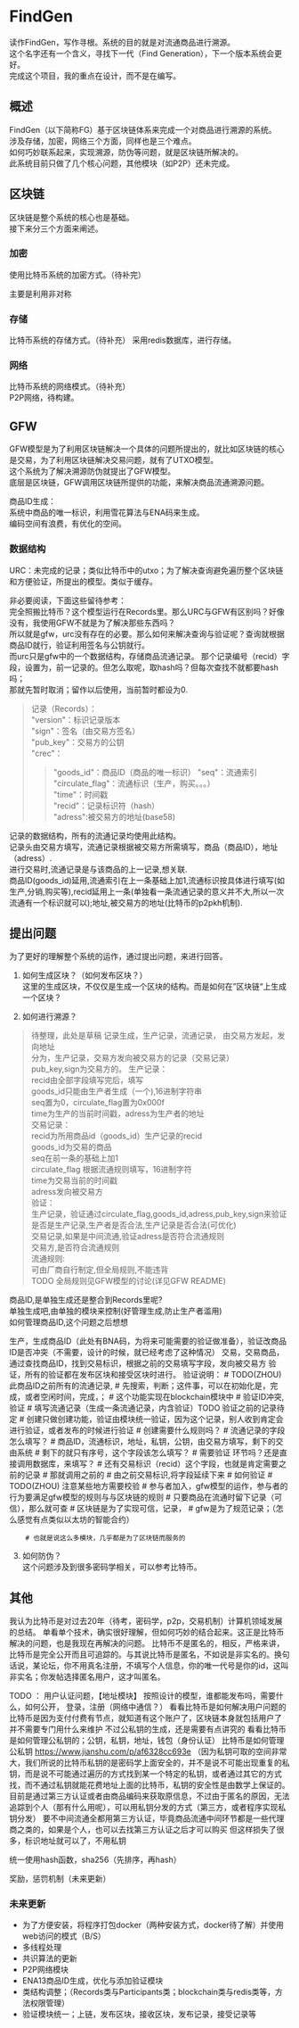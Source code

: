 # FindGen

读作FindGen，写作寻根。系统的目的就是对流通商品进行溯源。  
这个名字还有一个含义，寻找下一代（Find Generation），下一个版本系统会更好。  
完成这个项目，我的重点在设计，而不是在编写。  

## 概述

FindGen（以下简称FG）基于区块链体系来完成一个对商品进行溯源的系统。  
涉及存储，加密，网络三个方面，同样也是三个难点。  
如何巧妙联系起来，实现溯源，防伪等问题，就是区块链所解决的。  
此系统目前只做了几个核心问题，其他模块（如P2P）还未完成。  

## 区块链

区块链是整个系统的核心也是基础。  
接下来分三个方面来阐述。  

### 加密

使用比特币系统的加密方式。（待补完）  

主要是利用非对称

### 存储

比特币系统的存储方式。（待补充）
采用redis数据库，进行存储。  

### 网络

比特币系统的网络模式。（待补充）  
P2P网络，待构建。  

## GFW

GFW模型是为了利用区块链解决一个具体的问题所提出的，就比如区块链的核心是交易，为了利用区块链解决交易问题，就有了UTXO模型。  
这个系统为了解决溯源防伪就提出了GFW模型。  
底层是区块链，GFW调用区块链所提供的功能，来解决商品流通溯源问题。  

商品ID生成：  
系统中商品的唯一标识，利用雪花算法与ENA码来生成。  
编码空间有浪费，有优化的空间。

### 数据结构

URC：未完成的记录；类似比特币中的utxo；为了解决查询避免遍历整个区块链和方便验证，所提出的模型。类似于缓存。  

非必要阅读，下面这些留待参考：  
完全照搬比特币？这个模型运行在Records里。那么URC与GFW有区别吗？好像没有，我使用GFW不就是为了解决那些东西吗？  
所以就是gfw，urc没有存在的必要。那么如何来解决查询与验证呢？查询就根据商品ID就行，验证利用签名与公钥就行。  
而urc只是gfw中的一个数据结构，存储商品流通记录。
那个记录编号（recid）字段，设置为，前一记录的。但怎么取呢，取hash吗？但每次查找不就都要hash吗；  
那就先暂时取消；留作以后使用，当前暂时都设为0.  

>记录（Records）：  
> "version"：标识记录版本  
> "sign"：签名（由交易方签名）  
> "pub_key"：交易方的公钥  
> "crec"：  
>>"goods_id"：商品ID（商品的唯一标识）
>>"seq"：流通索引  
>>"circulate_flag"：流通标识（生产，购买。。。）  
>>"time"：时间戳  
>>"recid"：记录标识符（hash）  
>>"adress":被交易方的地址(base58)  

记录的数据结构，所有的流通记录均使用此结构。  
记录头由交易方填写，流通记录根据被交易方所需填写，商品（商品ID），地址（adress）.  
进行交易时,流通记录是与该商品的上一记录,想关联.  
商品ID(goods_id)延用,流通索引在上一条基础上加1,流通标识按具体进行填写(如生产,分销,购买等),recid延用上一条(单独看一条流通记录的意义并不大,所以一次流通有一个标识就可以);地址,被交易方的地址(比特币的p2pkh机制).

## 提出问题

为了更好的理解整个系统的运作，通过提出问题，来进行回答。

1. 如何生成区块？（如何发布区块？）  
这里的生成区块，不仅仅是生成一个区块的结构。而是如何在”区块链“上生成一个区块？  

2. 如何进行溯源？  

> 待整理，此处是草稿
记录生成，生产记录，流通记录，
由交易方发起，发向地址  
分为，生产记录，交易方发向被交易方的记录（交易记录）  
pub_key,sign为交易方的。
生产记录：  
recid由全部字段填写完后，填写  
goods_id只能由生产者生成（一个),16进制字符串  
seq置为0，circulate_flag置为0x000f  
time为生产的当前时间戳，adress为生产者的地址  
交易记录：  
recid为所用商品id（goods_id）生产记录的recid  
goods_id为交易的商品  
seq在前一条的基础上加1  
circulate_flag 根据流通规则填写，16进制字符  
time为交易当前的时间戳  
adress发向被交易方  
验证：  
生产记录，验证通过circulate_flag,goods_id,adress,pub_key,sign来验证
是否是生产记录,生产者是否合法,生产记录是否合法(可优化)  
交易记录,如果是中间流通,验证adress是否符合流通规则  
交易方,是否符合流通规则  
流通规则:  
可由厂商自行制定,但全局规则,不能违背  
TODO 全局规则见GFW模型的讨论(详见GFW README)  

商品ID,是单独生成还是整合到Records里呢?  
单独生成吧,由单独的模块来控制(好管理生成,防止生产者滥用)  
如何管理商品ID,这个问题之后想想  

生产，生成商品ID（此处有BNA码，为将来可能需要的验证做准备），验证改商品ID是否冲突（不需要，设计的时候，就已经考虑了这种情况）
交易，交易商品，通过查找商品ID，找到交易标识，根据之前的交易填写字段，发向被交易方
验证，所有的验证都在发布区块和接受区块时进行。
验证说明：
        # TODO(ZHOU) 此商品ID之前所有的流通记录,
        # 先搜索，判断；这件事，可以在初始化是，完成，或者空闲时间，完成，；
        # 这个功能实现在blockchain模块中
        # 验证ID冲突,验证
        # 填写流通记录（生成一条流通记录，内含验证）TODO 验证之前的记录待定
        # 创建只做创建功能，验证由模块统一验证，因为这个记录，别人收到肯定会进行验证，或者发布的时候进行验证
        # 创建需要什么规则吗？
        # 流通记录的字段怎么填写？
        # 商品ID，流通标识，地址，私钥，公钥，由交易方填写，剩下的交由系统
        # 剩下的就只有序号，这个字段该怎么填写？
        # 需要验证 环节吗？还是直接调用数据库，来填写？
        # 还有交易标识（recid）这个字段，也就是肯定需要之前的记录
        # 那就调用之前的
        # 由之前交易标识,将字段延续下来
        # 如何验证
        # TODO(ZHOU) 注意某些地方需要校验
        # 参与者加入，gfw模型的运作，参与者的行为要满足gfw模型的规则与与区块链的规则
        # 只要商品在流通时留下记录（可信），那么就可查
        # 区块链是为了实现可信，记录，
        # gfw是为了规范记录；（怎么感觉有点类似以太坊的智能合约）

        # 也就是说这么多模块，几乎都是为了区块链而服务的

3. 如何防伪？  
这个问题涉及到很多密码学相关，可以参考比特币。  

## 其他

我认为比特币是对过去20年（待考，密码学，p2p，交易机制）计算机领域发展的总结。
单看单个技术，确实很好理解，但如何巧妙的结合起来。这正是比特币解决的问题，也是我现在再解决的问题。
比特币不是匿名的，相反，严格来讲，比特币是完全公开而且可追踪的。与其说比特币是匿名，不如说是非实名的。换句话说，某论坛，你不用真名注册，不填写个人信息，你的唯一代号是你的id，这叫非实名；你发帖选择匿名用户，这才叫匿名。

TODO ： 用户认证问题，【地址模块】
    按照设计的模型，谁都能发布吗，需要什么，如何公开，
    登录，注册（网络中通信？）
    看看比特币是如何解决用户问题的
    比特币是因为支付付费有节点，就知道有这个账户了，区块链本身就包括用户了
    并不需要专门用什么来维护
    不过公私钥的生成，还是需要有点讲究的
    看看比特币是如何管理公私钥的；公钥，私钥，地址，钱包（身份认证）
    比特币是如何管理公私钥
    <https://www.jianshu.com/p/af6328cc693e>
    （因为私钥可取的空间非常大，我们所说的比特币私钥的是密码学上面安全的，并不是说不可能出现重复的私钥，而是说不可能通过遍历的方式找到某一个特定的私钥，或者通过其它的方式找，而不通过私钥就能花费地址上面的比特币，私钥的安全性是由数学上保证的。
    目前是通过第三方认证或者由商品编码来获取原信息，不过由于匿名的原因，无法追踪到个人（那有什么用呢），可以用私钥分发的方式（第三方，或者程序实现私钥分发）
    要不中间流通全都用第三方认证，毕竟商品流通中间环节都是一些代理商之类的，如果是个人，也可以去找第三方认证之后才可以购买
    但这样损失了很多，标识地址就可以了，不用私钥

统一使用hash函数，sha256（先排序，再hash）

奖励，惩罚机制（未来更新）

### 未来更新  

* 为了方便安装，将程序打包docker（两种安装方式，docker待了解）并使用web访问的模式（B/S）
* 多线程处理
* 共识算法的更新
* P2P网络模块
* ENA13商品ID生成，优化与添加验证模块
* 类结构调整；（Records类与Participants类；blockchain类与redis类等，方法权限管理）
* 验证模块统一；上链，发布区块，接收区块，发布记录，接受记录等
